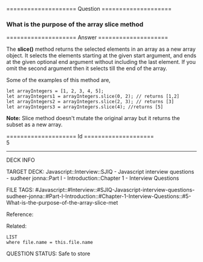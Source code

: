 ==================== Question ====================  

### What is the purpose of the array slice method  

==================== Answer ====================  

The **slice()** method returns the selected elements in an array as a new array object. It selects the elements starting at the given start argument, and ends at the given optional end argument without including the last element. If you omit the second argument then it selects till the end of the array.

Some of the examples of this method are,

<!-- codeblock-start -->
<pre><code class="hljs language-javascript"><span class="hljs-keyword">let</span> arrayIntegers = [<span class="hljs-number">1</span>, <span class="hljs-number">2</span>, <span class="hljs-number">3</span>, <span class="hljs-number">4</span>, <span class="hljs-number">5</span>];
<span class="hljs-keyword">let</span> arrayIntegers1 = arrayIntegers.<span class="hljs-title function_">slice</span>(<span class="hljs-number">0</span>, <span class="hljs-number">2</span>); <span class="hljs-comment">// returns [1,2]</span>
<span class="hljs-keyword">let</span> arrayIntegers2 = arrayIntegers.<span class="hljs-title function_">slice</span>(<span class="hljs-number">2</span>, <span class="hljs-number">3</span>); <span class="hljs-comment">// returns [3]</span>
<span class="hljs-keyword">let</span> arrayIntegers3 = arrayIntegers.<span class="hljs-title function_">slice</span>(<span class="hljs-number">4</span>); <span class="hljs-comment">//returns [5]</span>
</code></pre>
<!-- codeblock-end -->

**Note:** Slice method doesn't mutate the original array but it returns the subset as a new array.

==================== Id ====================  
5

---

DECK INFO

TARGET DECK: Javascript::Interview::SJIQ - Javascript interview questions - sudheer jonna::Part I - Introduction::Chapter 1 - Interview Questions

FILE TAGS: #Javascript::#Interview::#SJIQ-Javascript-interview-questions-sudheer-jonna::#Part-I-Introduction::#Chapter-1-Interview-Questions::#5-What-is-the-purpose-of-the-array-slice-met

Reference:

Related:

```dataview
LIST
where file.name = this.file.name
```

QUESTION STATUS: Safe to store
